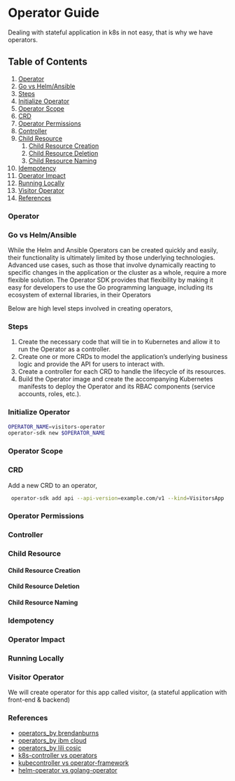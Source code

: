 # Operator Guide

Dealing with stateful application in k8s in not easy, that is why we have operators.

## Table of Contents

1. [Operator](#Operator)
2. [Go vs Helm/Ansible](#Go-vs-Helm/Ansible)
3. [Steps](#Steps)
4. [Initialize Operator](#Initialize-Operator)
5. [Operator Scope](#Operator-Scope)
6. [CRD](#CRD)
7. [Operator Permissions](#Operator-Permissions)
8. [Controller](#Controller)
9. [Child Resource](#Child-Resource)
    1. [Child Resource Creation](#Child-Resource-Creation)
    2. [Child Resource Deletion](#Child-Resource-Deletion)
    3. [Child Resource Naming](#Child-Resource-Naming)
10. [Idempotency](#Idempotency)
11. [Operator Impact](#Operator-Impact)
12. [Running Locally](#Running-Locally)
13. [Visitor Operator](#Visitor-Operator)
14. [References](#References)

### Operator

### Go vs Helm/Ansible

While the Helm and Ansible Operators can be created quickly and easily, their functionality is ultimately limited
by those underlying technologies. Advanced use cases, such as those that involve dynamically reacting to specific
changes in the application or the cluster as a whole, require a more flexible solution. The Operator SDK provides
that flexibility by making it easy for developers to use the Go programming language, including its ecosystem of
external libraries, in their Operators

Below are high level steps involved in creating operators,

### Steps

1. Create the necessary code that will tie in to Kubernetes and allow it to run the Operator as a controller.
2. Create one or more CRDs to model the application’s underlying business logic and provide the API for users to interact with.
3. Create a controller for each CRD to handle the lifecycle of its resources.
4. Build the Operator image and create the accompanying Kubernetes manifests to deploy the Operator and its RBAC components (service accounts, roles, etc.).

### Initialize Operator

```bash
OPERATOR_NAME=visitors-operator
operator-sdk new $OPERATOR_NAME
```

### Operator Scope

### CRD

Add a new CRD to an operator,

```bash
 operator-sdk add api --api-version=example.com/v1 --kind=VisitorsApp
```

### Operator Permissions

### Controller

### Child Resource

#### Child Resource Creation

#### Child Resource Deletion

#### Child Resource Naming

### Idempotency

### Operator Impact

### Running Locally

### Visitor Operator

We will create operator for this app called visitor, (a stateful application with front-end & backend)

### References

- [operators_by brendanburns](https://www.youtube.com/watch?v=DhvYfNMOh6A)
- [operators_by ibm cloud](https://www.youtube.com/watch?v=i9V4oCa5f9I&t=255s)
- [operators_by lili cosic](https://www.youtube.com/watch?v=Lv4TTsGiK5E)
- [k8s-controller vs operators](https://github.com/octetz/k8s-controllers-vs-operators)
- [kubecontroller vs operator-framework](https://github.com/operator-framework/operator-sdk/issues/1758)
- [helm-operator vs golang-operator](https://vmblog.com/archive/2019/11/04/operators-a-journey-from-helm-to-golang-to-deliver-on-cloud-native-applications-day-2-operations.aspx#.Xp0q6MgzZPY)
